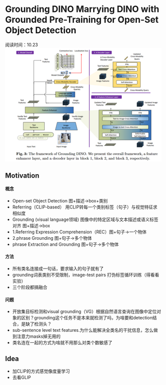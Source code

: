 # Grounding DINO Marrying DINO with Grounded Pre-Training for Open-Set Object Detection
阅读时间：10.23
![alt text](image-2.png)

## Motivation
#### 概念
- Open-set Object Detection 图+描述->box+类别
- Referring（CLIP-based） 用CLIP转每一个类别标签（句子）与视觉特征求相似度
- Grounding (visual language领域) 图像中的特定区域与文本描述或语义标签对齐 图+描述->box
- 1.Referring Expression Comprehension（REC）图+句子->一个物体
- 2.phrase Grounding 图+句子->多个物体
- phrase Extraction and Grounding 图+句子->多个物体

#### 方法
- 所有类名连接成一句话，要求输入的句子就有了
- grounding词表类别不受限制，image-test pairs 打伪标签循环训练（得看看实验）
- 三个阶段都搞融合

#### 问题
- 开放集目标检测和visual grounding（VG）根据自然语言查询在图像中定位对象的区别？grounding这个任务不是本来就检测了吗，为啥要和detection结合，是缺了检测头？
- sub-sentence level text features.为什么能解决全类名的干扰信息，怎么做到注意力masks掉无用的
- 类名连在一起的方式为啥就不用那么对类个数敏感了

## Idea
- 加CLIP的方式感觉像度量学习
- 去看GLIP
